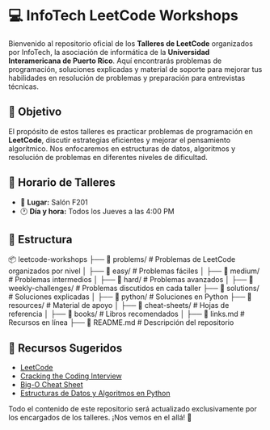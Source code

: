 # 💻 InfoTech LeetCode Workshops

Bienvenido al repositorio oficial de los **Talleres de LeetCode** organizados por InfoTech, la asociación de informática de la **Universidad Interamericana de Puerto Rico**. Aquí encontrarás problemas de programación, soluciones explicadas y material de soporte para mejorar tus habilidades en resolución de problemas y preparación para entrevistas técnicas.

## 🚀 Objetivo
El propósito de estos talleres es practicar problemas de programación en **LeetCode**, discutir estrategias eficientes y mejorar el pensamiento algorítmico. Nos enfocaremos en estructuras de datos, algoritmos y resolución de problemas en diferentes niveles de dificultad.

## 📅 Horario de Talleres
- 📍 **Lugar:** Salón F201
- 🕐 **Día y hora:** Todos los Jueves a las 4:00 PM

## 📁 Estructura

📦 leetcode-workshops
 ├── 📁 problems/                 # Problemas de LeetCode organizados por nivel
 │   ├── 📁 easy/                 # Problemas fáciles
 │   ├── 📁 medium/               # Problemas intermedios
 │   ├── 📁 hard/                 # Problemas avanzados
 │   ├── 📁 weekly-challenges/    # Problemas discutidos en cada taller
 ├── 📁 solutions/                # Soluciones explicadas
 │   ├── 📁 python/               # Soluciones en Python
 ├── 📁 resources/                # Material de apoyo
 │   ├── 📁 cheat-sheets/         # Hojas de referencia
 │   ├── 📁 books/                # Libros recomendados
 │   ├── 📄 links.md              # Recursos en línea
 ├── 📄 README.md                 # Descripción del repositorio

## 📖 Recursos Sugeridos
- [LeetCode](https://leetcode.com/)
- [Cracking the Coding Interview](https://www.crackingthecodinginterview.com/)
- [Big-O Cheat Sheet](https://www.bigocheatsheet.com/)
- [Estructuras de Datos y Algoritmos en Python](https://github.com/TheAlgorithms/Python)

Todo el contenido de este repositorio será actualizado exclusivamente por los encargados de los talleres. ¡Nos vemos en el allá! 🚀
